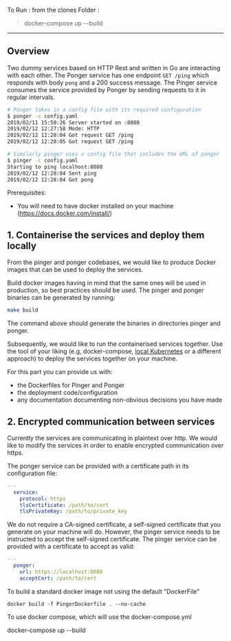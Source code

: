 To Run :
from the clones Folder :

>  docker-compose up --build

---

## Overview

Two dummy services based on HTTP Rest and written in Go are interacting with each other. The Ponger service has one endpoint `GET /ping` which responds with body `pong` and a 200 success message. The Pinger service consumes the service provided by Ponger by sending requests to it in regular intervals.

```bash
# Ponger takes in a config file with its required configuration
$ ponger -c config.yaml
2019/02/11 15:50:26 Server started on :8080
2019/02/12 12:27:58 Mode: HTTP
2019/02/12 12:28:04 Got request GET /ping
2019/02/12 12:28:05 Got request GET /ping

# Similarly pinger uses a config file that includes the URL of ponger
$ pinger -c config.yaml
Starting to ping localhost:8080
2019/02/12 12:28:04 Sent ping
2019/02/12 12:28:04 Got pong
```

Prerequisites:
* You will need to have docker installed on your machine (https://docs.docker.com/install/)

## 1. Containerise the services and deploy them locally
From the pinger and ponger codebases, we would like to produce Docker images that can be used to deploy the services.

Build docker images having in mind that the same ones will be used in production, so best practices should be used. The pinger and ponger binaries can be generated by running:
```bash
make build
```
The command above should generate the binaries in directories pinger and ponger.

Subsequently, we would like to run the containerised services together. Use the tool of your liking (e.g, docker-compose, [local Kubernetes](https://docs.docker.com/docker-for-windows/#kubernetes) or a different approach) to deploy the services together on your machine.

For this part you can provide us with:
* the Dockerfiles for Pinger and Ponger
* the deployment code/configuration
* any documentation documenting non-obvious decisions you have made


## 2. Encrypted communication between services
Currently the services are communicating in plaintext over http. We would like to modify the services in order to enable encrypted communication over https.

The ponger service can be provided with a certificate path in its configuration file:

```yaml
---
  service:
    protocol: https
    tlsCertificate: /path/to/cert
    tlsPrivateKey: /path/to/private_key
```

We do not require a CA-signed certificate, a self-signed certificate that you generate on your machine will do. However, the pinger service needs to be instructed to accept the self-signed certificate. The pinger service can be provided with a certificate to accept as valid:
```yaml
---
  ponger:
    url: https://localhost:8080
    acceptCert: /path/to/cert
```

To build a standard docker image not using the default "DockerFile"

	docker build -f PingerDockerfile . --no-cache

To use docker compose, which will use the docker-compose.yml

  docker-compose up --build

